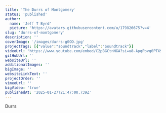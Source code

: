 ```yaml
---
title: 'The Durrs of Montgomery'
status: 'published'
author:
  name: 'Jeff T Byrd'
  picture: 'https://avatars.githubusercontent.com/u/179826675?v=4'
slug: 'durrs-of-montgomery'
description: ''
coverImage: '/images/durrs-g0OD.jpg'
projectTags: [{"value":"soundtrack","label":"Soundtrack"}]
videoUrl: 'https://www.youtube.com/embed/C2pBGCtnNGA?si=u8-ApqPbvq0PTXSN'
gitHubUrl: ''
websiteUrl: ''
additionalImages: ''
bigImage: ''
websiteLinkText: ''
projectOrder: ''
vimeoUrl: ''
bigVideo: 'true'
publishedAt: '2025-01-27T21:47:00.739Z'
---
```


Durrs